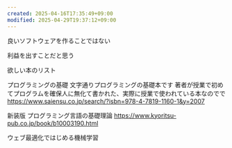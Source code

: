 ```yaml
---
created: 2025-04-16T17:35:49+09:00
modified: 2025-04-29T19:37:12+09:00
---
```


良いソフトウェアを作ることではない

利益を出すことだと思う

欲しい本のリスト

プログラミングの基礎
文字通りプログラミングの基礎本です
著者が授業で初めてプログラムを確保人に無化て書かれた、実際に授業で使われている本なのでで
https://www.saiensu.co.jp/search/?isbn=978-4-7819-1160-1&y=2007

新装版 プログラミング言語の基礎理論
https://www.kyoritsu-pub.co.jp/book/b10003190.html



ウェブ最適化ではじめる機械学習